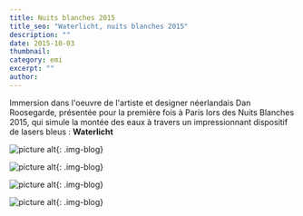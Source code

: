 ```yaml
---
title: Nuits blanches 2015
title_seo: "Waterlicht, nuits blanches 2015"
description: ""
date: 2015-10-03
thumbnail:
category: emi
excerpt: ""
author:
---
```


Immersion dans l'oeuvre de l'artiste et designer néerlandais Dan Roosegarde, présentée pour la première fois à Paris lors des Nuits Blanches 2015, qui simule la montée des eaux à travers un impressionnant dispositif de lasers bleus : **Waterlicht**

![picture alt](/images/waterlicht-1.jpg "Waterlicht, nuits blanches 2015"){: .img-blog}

![picture alt](/images/waterlicht-2.jpg "Waterlicht, nuits blanches 2015"){: .img-blog}

![picture alt](/images/waterlicht-5.jpg "Waterlicht, nuits blanches 2015"){: .img-blog}

![picture alt](/images/waterlicht-4.jpg "Waterlicht, nuits blanches 2015"){: .img-blog}
